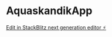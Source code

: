 # AquaskandikApp

[Edit in StackBlitz next generation editor ⚡️](https://stackblitz.com/~/github.com/abadem17/AquaskandikApp)